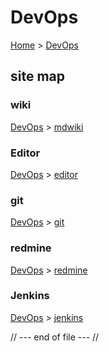 # DevOps
[Home](../../index.md) > [DevOps](index.md)

## site map

### wiki
[DevOps](index.md) > [mdwiki](mdwiki/index.md)

### Editor
[DevOps](index.md) > [editor](editor/index.md)

### git
[DevOps](index.md)  > [git](git/index.md)

### redmine
[DevOps](index.md) > [redmine](redmine/index.md)

### Jenkins
[DevOps](index.md) > [jenkins](jenkins/index.md)

// --- end of file --- //
